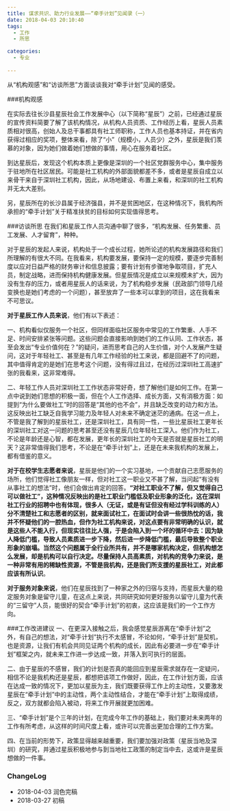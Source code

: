 ```yaml
---
title: 谋求共识、助力行业发展——“牵手计划”见闻录（一）
date: 2018-04-03 20:10:40
tags:
  - 工作
  - 所思

categories:
  - 专业
 
---
```

从“机构观感”和“访谈所思”方面谈谈我对“牵手计划”见闻的感受。

<!--more-->
###机构观感

在实际去往长沙县星辰社会工作发展中心（以下简称“星辰”）之前，已经通过星辰的宣传资料简要了解了该机构情况，从机构人员资质、工作经历上看，星辰人员素质相对很高，创始人及总干事都具有社工师职称，工作人员也基本持证，并在省内获得过相应的奖项，整体来看，除了“小”（规模小，人员少）之外，星辰是我们羡慕的对象，因为她们做着她们想做的事情，用心在服务着社区。

到达星辰后，发现这个机构本质上更像是深圳的一个社区党群服务中心，集中服务于驻地所在社区居民。可能是社工机构的外部面貌都差不多，或者是星辰自成立以来骨干来自于深圳社工机构，因此，从场地建设、布置上来看，和深圳的社工机构并无太大差别。

另，星辰所在的长沙县属于经济强县，并不是贫困地区，在这种情况下，我机构所承担的“牵手计划”关于精准扶贫的目标如何实现值得思考。

###访谈所思
在我们和星辰工作人员沟通中聊了很多，“机构发展、任务繁重、员工发展、人才留育”，种种。

对于星辰的发起人来说，机构处于一个成长过程，她所论述的机构发展路径和我们所理解的有很大不同。在我看来，机构要发展，要保持一定的规模，要逐步完善制度以应对日益严格的财务审计和信息披露；要有计划有步骤地争取项目，扩充人员，制定战略，进而保持机构健康发展。但星辰情况是成立以来规模未扩大，因为没有生存的压力，或者用星辰人的话来说，为了机构稳步发展（民政部门领导几经变换也是她们考虑的一个问题），甚至放弃了一些本可以拿到的项目，这在我看来不可思议。

**对于星辰工作人员来说**，他们有以下表述：

一、机构看似仅服务一个社区，但同样面临社区服务中常见的工作繁重、人手不足、时间安排紧张等问题。这些问题会直接影响到她们的工作认同、工作状态，甚至会发出“专业价值何在？”的疑问，进而思考自己的人生价值，对个人发展产生疑问，这对于年轻社工、甚至是有几年工作经验的社工来说，都是回避不了的问题，其中值得肯定的是她们在思考这个问题，没有得过且过，在经历过深圳社工高速扩张的我看来，这非常难得。

二、年轻工作人员对深圳社工工作状态非常好奇，想了解他们是如何工作。在第一点中说到她们思想的积极一面，但在个人工作选择、成长方面，又有消极方面：如提到“为什么要做社工”时的回答是“其他的也不会”，并且缺乏改变的动力和方法。这反映出社工缺乏自我学习能力及年轻人对未来不确定迷茫的通病。在这一点上，不管是我了解到的星辰社工，还是深圳社工，具有同一性，一些比星辰社工更年长的深圳社工对这一问题的思考甚至还没有星辰几位年轻社工深入。他们作为社工，不论是年龄还是心智，都在发展，更年长的深圳社工的今天是否就是星辰社工的明天？这非常值得我们思考，不论是在“牵手计划”上，还是在未来我机构的发展上，都有借鉴的意义。

**对于在校学生志愿者来说**，星辰是他们的一个实习基地，一个贡献自己志愿服务的场所，他们觉得社工像朋友一样，但对社工这一职业又不甚了解，当问起“有没有从事社工的想法”时，他们会做出肯定的回答。**“对社工职业不了解，但又觉得自己可以做社工”，这种情况反映出的是社工职业门槛低及职业形象的泛化，这在深圳社工行业的招聘中也有体现，很多人（无证，或是有证但没有经过学科训练的人）分不清楚社工和志愿者的区别，就来面试社工，在面试时会讲一些很热忱的话，我并不怀疑他们的一腔热血，但作为社工机构来说，对这点要有非常明确的认识，就是这些人不能入行，但现实往往比人强，于是会陷入到一个坏的循环中去：因为缺人降低门槛，导致人员素质进一步下降，然后进一步降低门槛，最后导致整个职业形象的崩塌。当然这个问题属于全行业所共有，并不是哪家机构决定，但机构想怎么发展，却是机构可以自行决定。尽量保持人员高素质，对机构的竞争力来说，是一种非常有用的稀缺性资源，不管是我机构，还是我们所支援的星辰社工，对此都应该有所认识**。

**对于服务对象来说**，他们在星辰找到了一种家之外的归宿与支持，而星辰大量的稳定服务对象是留守儿童，在这点上来说，共同研究如何更好服务以留守儿童为代表的“三留守”人员，能很好的契合“牵手计划”的初衷，这应该是我们的一个工作方向。

###工作改进建议
一、在更深入接触之后，我会感觉星辰游离在“牵手计划”之外，有自己的想法，对“牵手计划”执行不太感冒，不论如何，“牵手计划”是契机，也是资源，让我们有机会共同见证两个机构的成长，因此有必要进一步在“牵手计划”框架之内，就未来工作进一步达成一致，并落入到可执行的层面。

二、由于星辰的不感冒，我们的计划是否真的能回应到星辰需求就存在一定疑问，相信不论是我机构还是星辰，都想把该项工作做好，因此，在工作计划方面，应该在达成一致的情况下，更加以星辰为主，我们既要获得工作上的主动性，又要激发星辰在“牵手计划”中的主动性，两个主动性结合，才能在“牵手计划”上取得成绩，反之，双方就都会陷入被动，将来工作开展就更加困难。

三、“牵手计划”是个三年的计划，在完成今年工作的基础上，我们要对未来两年的工作有所考虑，从这样的时间尺度上看，或许可以完善出更加合理的工作方案。

四、在当前的形势下，政策显得越来越重要，我们要加强对政策（星辰当地及深圳）的研究，并通过星辰积极地参与到当地社工政策的制定当中去，这或许是星辰想做的一件事。

### ChangeLog
- 2018-04-03 润色完稿
- 2018-03-27 初稿

